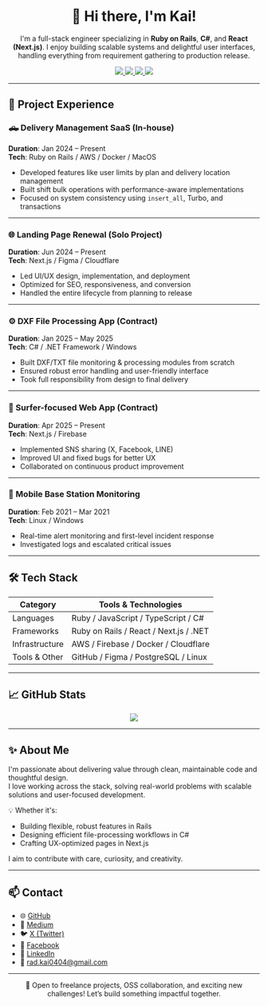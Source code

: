 <h1 align="center">👋 Hi there, I'm Kai!</h1>

<p align="center">
  I'm a full-stack engineer specializing in <strong>Ruby on Rails</strong>, <strong>C#</strong>, and <strong>React (Next.js)</strong>.  
  I enjoy building scalable systems and delightful user interfaces, handling everything from requirement gathering to production release.
</p>

<p align="center">
  <a href="https://github.com/kai-kondo">
    <img src="https://img.shields.io/github/followers/kai-kondo?label=GitHub&style=social" />
  </a>
  <a href="https://x.com/kai_1173_">
    <img src="https://img.shields.io/badge/X-1DA1F2?style=flat&logo=x&logoColor=white" />
  </a>
  <a href="https://www.facebook.com/profile.php?id=100074585801538&locale=ja_JP">
    <img src="https://img.shields.io/badge/Facebook-1877F2?style=flat&logo=facebook&logoColor=white" />
  </a>
  <a href="https://www.linkedin.com/in/kai-hayamizu-21b63b306/">
    <img src="https://img.shields.io/badge/LinkedIn-0A66C2?style=flat&logo=linkedin&logoColor=white" />
  </a>
</p>

---

## 💼 Project Experience

### 🛻 Delivery Management SaaS (In-house)
**Duration**: Jan 2024 – Present  
**Tech**: Ruby on Rails / AWS / Docker / MacOS  
- Developed features like user limits by plan and delivery location management  
- Built shift bulk operations with performance-aware implementations  
- Focused on system consistency using `insert_all`, Turbo, and transactions

---

### 🌐 Landing Page Renewal (Solo Project)
**Duration**: Jun 2024 – Present  
**Tech**: Next.js / Figma / Cloudflare  
- Led UI/UX design, implementation, and deployment  
- Optimized for SEO, responsiveness, and conversion  
- Handled the entire lifecycle from planning to release

---

### ⚙️ DXF File Processing App (Contract)
**Duration**: Jan 2025 – May 2025  
**Tech**: C# / .NET Framework / Windows  
- Built DXF/TXT file monitoring & processing modules from scratch  
- Ensured robust error handling and user-friendly interface  
- Took full responsibility from design to final delivery

---

### 🌊 Surfer-focused Web App (Contract)
**Duration**: Apr 2025 – Present  
**Tech**: Next.js / Firebase  
- Implemented SNS sharing (X, Facebook, LINE)  
- Improved UI and fixed bugs for better UX  
- Collaborated on continuous product improvement

---

### 📡 Mobile Base Station Monitoring
**Duration**: Feb 2021 – Mar 2021  
**Tech**: Linux / Windows  
- Real-time alert monitoring and first-level incident response  
- Investigated logs and escalated critical issues

---

## 🛠 Tech Stack

| Category       | Tools & Technologies                          |
|----------------|-----------------------------------------------|
| Languages      | Ruby / JavaScript / TypeScript / C#           |
| Frameworks     | Ruby on Rails / React / Next.js / .NET        |
| Infrastructure | AWS / Firebase / Docker / Cloudflare          |
| Tools & Other  | GitHub / Figma / PostgreSQL / Linux           |

---

## 📈 GitHub Stats

<p align="center">
  <img src="https://github-readme-stats.vercel.app/api?username=kai-kondo&show_icons=true&theme=default" />
</p>

---

## ✨ About Me

I'm passionate about delivering value through clean, maintainable code and thoughtful design.  
I love working across the stack, solving real-world problems with scalable solutions and user-focused development.

💡 Whether it's:
- Building flexible, robust features in Rails  
- Designing efficient file-processing workflows in C#  
- Crafting UX-optimized pages in Next.js  

I aim to contribute with care, curiosity, and creativity.

---

## 📫 Contact

- 🌐 [GitHub](https://github.com/kai-kondo)
- 📝 [Medium](https://medium.com/@rad.kai0404)
- 🐦 [X (Twitter)](https://x.com/kai_1173_)
- 📘 [Facebook](https://www.facebook.com/profile.php?id=100074585801538&locale=ja_JP)
- 🔗 [LinkedIn](https://www.linkedin.com/in/kai-hayamizu-21b63b306/)
- 📩 rad.kai0404@gmail.com

---

<p align="center">
  🚀 Open to freelance projects, OSS collaboration, and exciting new challenges!  
  Let’s build something impactful together.
</p>
